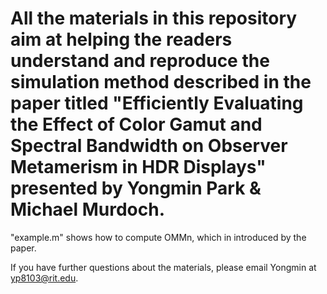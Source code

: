 # All the materials in this repository aim at helping the readers understand and reproduce the simulation method described in the paper titled "Efficiently Evaluating the Effect of Color Gamut and Spectral Bandwidth on Observer Metamerism in HDR Displays" presented by Yongmin Park & Michael Murdoch. 

"example.m" shows how to compute OMMn, which in introduced by the paper. 

If you have further questions about the materials, please email Yongmin at yp8103@rit.edu. 

